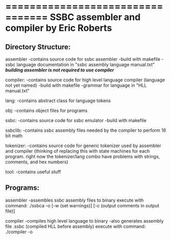 =================================
SSBC assembler and compiler
by Eric Roberts
=================================

Directory Structure:
--------------------

assembler
	-contains source code for ssbc assembler
	-build with makefile
	-ssbc language documentation in "ssbc assembly language manual.txt"
	***building assembler is not required to use compiler***

compiler:
	-contains source code for high level language compiler (language not yet named)
	-build with makefile
	-grammar for language in "HLL manual.txt"

lang:
	-contains abstract class for language tokens

obj:
	-contains object files for programs

ssbc:
	-contains source code for ssbc emulator
	-build with makefile

ssbclib:
	-contains ssbc assembly files needed by the compiler to perform 16 bit math

tokenizer:
	-contains source code for generic tokenizer used by assembler and compiler
	(thinking of replacing this with state machines for each program.
	right now the tokenizer/lang combo have problems with strings, comments,
	and hex numbers)

tool:
	-contains useful stuff

Programs:
---------

assembler
	-assembles ssbc assembly files to binary
execute with command:
./ssbca <files to assemble> -o <output file> [-w (set warnings)] [-c (output comments in output file)]

compiler
	-compiles high level language to binary
	-also generates assembly file <output file>.ssbc (compiled HLL before assembly)
execute with command:
./compiler <files to compiler> -o <output file>